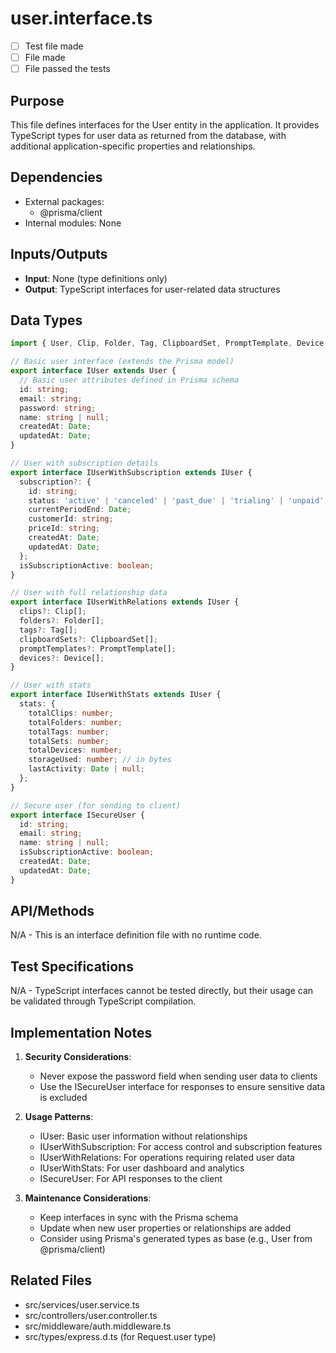 # user.interface.ts

- [ ] Test file made
- [ ] File made
- [ ] File passed the tests

## Purpose
This file defines interfaces for the User entity in the application. It provides TypeScript types for user data as returned from the database, with additional application-specific properties and relationships.

## Dependencies
- External packages:
  - @prisma/client
- Internal modules: None

## Inputs/Outputs
- **Input**: None (type definitions only)
- **Output**: TypeScript interfaces for user-related data structures

## Data Types
```typescript
import { User, Clip, Folder, Tag, ClipboardSet, PromptTemplate, Device } from '@prisma/client';

// Basic user interface (extends the Prisma model)
export interface IUser extends User {
  // Basic user attributes defined in Prisma schema
  id: string;
  email: string;
  password: string;
  name: string | null;
  createdAt: Date;
  updatedAt: Date;
}

// User with subscription details
export interface IUserWithSubscription extends IUser {
  subscription?: {
    id: string;
    status: 'active' | 'canceled' | 'past_due' | 'trialing' | 'unpaid';
    currentPeriodEnd: Date;
    customerId: string;
    priceId: string;
    createdAt: Date;
    updatedAt: Date;
  };
  isSubscriptionActive: boolean;
}

// User with full relationship data
export interface IUserWithRelations extends IUser {
  clips?: Clip[];
  folders?: Folder[];
  tags?: Tag[];
  clipboardSets?: ClipboardSet[];
  promptTemplates?: PromptTemplate[];
  devices?: Device[];
}

// User with stats
export interface IUserWithStats extends IUser {
  stats: {
    totalClips: number;
    totalFolders: number;
    totalTags: number;
    totalSets: number;
    totalDevices: number;
    storageUsed: number; // in bytes
    lastActivity: Date | null;
  };
}

// Secure user (for sending to client)
export interface ISecureUser {
  id: string;
  email: string;
  name: string | null;
  isSubscriptionActive: boolean;
  createdAt: Date;
  updatedAt: Date;
}
```

## API/Methods
N/A - This is an interface definition file with no runtime code.

## Test Specifications
N/A - TypeScript interfaces cannot be tested directly, but their usage can be validated through TypeScript compilation.

## Implementation Notes
1. **Security Considerations**:
   - Never expose the password field when sending user data to clients
   - Use the ISecureUser interface for responses to ensure sensitive data is excluded

2. **Usage Patterns**:
   - IUser: Basic user information without relationships
   - IUserWithSubscription: For access control and subscription features
   - IUserWithRelations: For operations requiring related user data
   - IUserWithStats: For user dashboard and analytics
   - ISecureUser: For API responses to the client

3. **Maintenance Considerations**:
   - Keep interfaces in sync with the Prisma schema
   - Update when new user properties or relationships are added
   - Consider using Prisma's generated types as base (e.g., User from @prisma/client)

## Related Files
- src/services/user.service.ts
- src/controllers/user.controller.ts
- src/middleware/auth.middleware.ts
- src/types/express.d.ts (for Request.user type)

